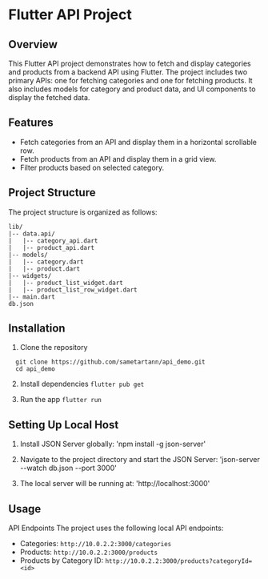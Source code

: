 # Flutter API Project

Overview
--------
This Flutter API project demonstrates how to fetch and display categories and products from a backend API using Flutter. The project includes two primary APIs: one for fetching categories and one for fetching products. It also includes models for category and product data, and UI components to display the fetched data.

Features
--------
- Fetch categories from an API and display them in a horizontal scrollable row.
- Fetch products from an API and display them in a grid view.
- Filter products based on selected category.

Project Structure
-----------------
The project structure is organized as follows:
```
lib/
|-- data.api/
|   |-- category_api.dart
|   |-- product_api.dart
|-- models/
|   |-- category.dart
|   |-- product.dart
|-- widgets/
|   |-- product_list_widget.dart
|   |-- product_list_row_widget.dart
|-- main.dart
db.json
```

Installation
------------
1. Clone the repository

```
  git clone https://github.com/sametartann/api_demo.git
  cd api_demo
```

2. Install dependencies
   `flutter pub get`

3. Run the app
   `flutter run`

Setting Up Local Host
---------------------
1. Install JSON Server globally:
   'npm install -g json-server'

2. Navigate to the project directory and start the JSON Server:
   'json-server --watch db.json --port 3000'

3. The local server will be running at:
   'http://localhost:3000'

Usage
-----
API Endpoints
The project uses the following local API endpoints:

- Categories: `http://10.0.2.2:3000/categories`
- Products: `http://10.0.2.2:3000/products`
- Products by Category ID: `http://10.0.2.2:3000/products?categoryId=<id>`

